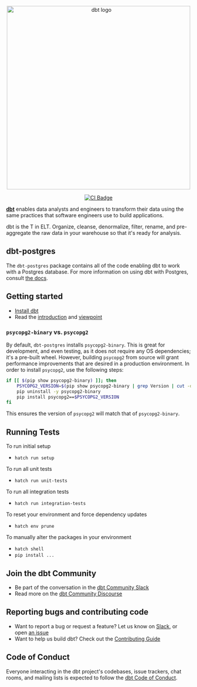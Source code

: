 <p align="center">
  <img src="https://raw.githubusercontent.com/dbt-labs/dbt/ec7dee39f793aa4f7dd3dae37282cc87664813e4/etc/dbt-logo-full.svg" alt="dbt logo" width="500"/>
</p>
<p align="center">
  <a href="https://github.com/dbt-labs/dbt-core/actions/workflows/main.yml">
    <img src="https://github.com/dbt-labs/dbt-core/actions/workflows/main.yml/badge.svg?event=push" alt="CI Badge"/>
  </a>
</p>

**[dbt](https://www.getdbt.com/)** enables data analysts and engineers to transform their data using the same practices that software engineers use to build applications.

dbt is the T in ELT. Organize, cleanse, denormalize, filter, rename, and pre-aggregate the raw data in your warehouse so that it's ready for analysis.

## dbt-postgres

The `dbt-postgres` package contains all of the code enabling dbt to work with a Postgres database. For
more information on using dbt with Postgres, consult [the docs](https://docs.getdbt.com/docs/profile-postgres).

## Getting started

- [Install dbt](https://docs.getdbt.com/docs/installation)
- Read the [introduction](https://docs.getdbt.com/docs/introduction/) and [viewpoint](https://docs.getdbt.com/docs/about/viewpoint/)

### `psycopg2-binary` vs. `psycopg2`

By default, `dbt-postgres` installs `psycopg2-binary`. This is great for development, and even testing, as it does not require any OS dependencies; it's a pre-built wheel. However, building `psycopg2` from source will grant performance improvements that are desired in a production environment. In order to install `psycopg2`, use the following steps:

```bash
if [[ $(pip show psycopg2-binary) ]]; then
    PSYCOPG2_VERSION=$(pip show psycopg2-binary | grep Version | cut -d " " -f 2)
    pip uninstall -y psycopg2-binary
    pip install psycopg2==$PSYCOPG2_VERSION
fi
```

This ensures the version of `psycopg2` will match that of `psycopg2-binary`.


## Running Tests

To run initial setup

* `hatch run setup`

To run all unit tests

* `hatch run unit-tests`

To run all integration tests

* `hatch run integration-tests`

To reset your environment and force dependency updates

* `hatch env prune`

To manually alter the packages in your environment

* `hatch shell`
* `pip install ...`

## Join the dbt Community

- Be part of the conversation in the [dbt Community Slack](http://community.getdbt.com/)
- Read more on the [dbt Community Discourse](https://discourse.getdbt.com)

## Reporting bugs and contributing code

- Want to report a bug or request a feature? Let us know on [Slack](http://community.getdbt.com/), or open [an issue](https://github.com/dbt-labs/dbt-postgres/issues/new)
- Want to help us build dbt? Check out the [Contributing Guide](https://github.com/dbt-labs/dbt-postgres/blob/main/CONTRIBUTING.md)

## Code of Conduct

Everyone interacting in the dbt project's codebases, issue trackers, chat rooms, and mailing lists is expected to follow the [dbt Code of Conduct](https://community.getdbt.com/code-of-conduct).
